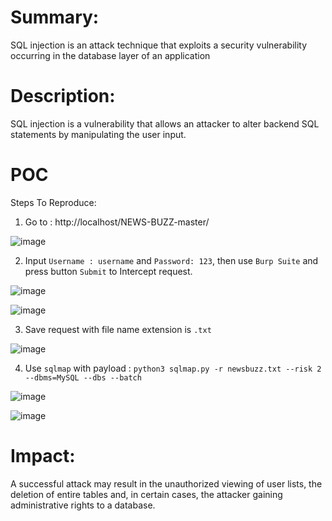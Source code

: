 # Summary:
SQL injection is an attack technique that exploits a security vulnerability occurring in the database layer of an application

# Description:
SQL injection is a vulnerability that allows an attacker to alter backend SQL statements by manipulating the user input.

# POC

Steps To Reproduce:


1. Go to : http://localhost/NEWS-BUZZ-master/


![image](https://github.com/ThuanNguyen115685/Report/assets/101619051/db8135f1-ec33-4525-9d33-13fbac76e537)


2.  Input `Username : username` and `Password: 123`, then use `Burp Suite` and press button `Submit` to Intercept request.


![image](https://github.com/ThuanNguyen115685/Report/assets/101619051/3797f472-5619-4a1f-b0e7-cd234ec52297)



![image](https://github.com/ThuanNguyen115685/Report/assets/101619051/2bb093aa-ecb7-43b3-b017-17a8cd1a9a9c)


3. Save request with file name extension is `.txt`


![image](https://github.com/ThuanNguyen115685/Report/assets/101619051/ad32ccb0-21aa-47ae-9e5b-3347664c4ecc)


 4. Use `sqlmap` with payload : 
  `python3 sqlmap.py -r newsbuzz.txt --risk 2 --dbms=MySQL --dbs --batch`


![image](https://github.com/ThuanNguyen115685/Report/assets/101619051/60ea8dfc-638f-4edb-91c5-6139ede6ae9c)


![image](https://github.com/ThuanNguyen115685/Report/assets/101619051/1a899945-0f59-45cb-825d-49f5fb7b74bf)


# Impact:

A successful attack may result in the unauthorized viewing of user lists, the deletion of entire tables and, in certain cases, the attacker gaining administrative rights to a database.

